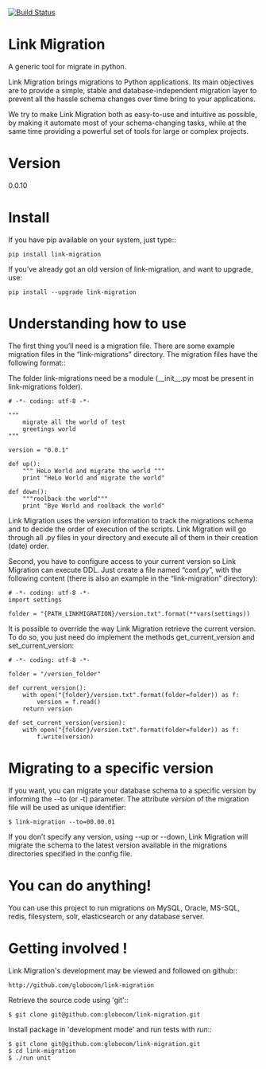[![Build Status](https://api.travis-ci.org/takamuffin/link-migration.png)](https://api.travis-ci.org/takamuffin/link-migration)

Link Migration
===========

A generic tool for migrate in python.

Link Migration brings migrations to Python applications. Its main objectives are to provide a simple, stable and database-independent migration layer to prevent all the hassle schema changes over time bring to your applications.

We try to make Link Migration both as easy-to-use and intuitive as possible, by making it automate most of your schema-changing tasks, while at the same time providing a powerful set of tools for large or complex projects.

Version
=======

0.0.10


Install
=======

If you have pip available on your system, just type::

    pip install link-migration

If you’ve already got an old version of link-migration, and want to upgrade, use:

    pip install --upgrade link-migration



Understanding how to use
========================

The first thing you’ll need is a migration file. There are some example 
migration files in the “link-migrations” directory. The migration files 
have the following format::

The folder link-migrations need be a module (\_\_init\_\_.py most be present in link-migrations folder).


    # -*- coding: utf-8 -*-

    """
        migrate all the world of test
        greetings world
    """

    version = "0.0.1"

    def up():
        """ HeLo World and migrate the world """
        print "HeLo World and migrate the world"

    def down():
        """roolback the world"""
        print "Bye World and roolback the world"


Link Migration uses the _version_ information to track the migrations schema and to 
decide the order of execution of the scripts. Link Migration will go through all .py 
files in your directory and execute all of them in their creation (date) order.

Second, you have to configure access to your current version so Link Migration can execute DDL. 
Just create a file named “conf.py”, with the following content 
(there is also an example in the “link-migration” directory):

    # -*- coding: utf-8 -*-
    import settings

    folder = "{PATH_LINKMIGRATION}/version.txt".format(**vars(settings))

It is possible to override the way Link Migration retrieve the current version. To do so,
you just need do implement the methods get_current_version and set_current_version:

    # -*- coding: utf-8 -*-

    folder = "/version_folder"

    def current_version():
        with open("{folder}/version.txt".format(folder=folder)) as f:
            version = f.read()
        return version

    def set_current_version(version):
        with open("{folder}/version.txt".format(folder=folder)) as f:
            f.write(version)



Migrating to a specific version
===============================

If you want, you can migrate your database schema to a specific version by 
informing the --to (or -t) parameter. The attribute _version_ of the migration
file will be used as unique identifier:

    $ link-migration --to=00.00.01

If you don’t specify any version, using --up or --down, Link Migration will migrate 
the schema to the latest version available in the migrations directories 
specified in the config file.



You can do anything!
====================

You can use this project to run migrations on MySQL, Oracle, MS-SQL, redis, filesystem, 
solr, elasticsearch or any database server.


Getting involved !
==================

Link Migration's development may be viewed and followed on github::

    http://github.com/globocom/link-migration

Retrieve the source code using 'git'::

    $ git clone git@github.com:globocom/link-migration.git


Install package in 'development mode' and run tests with _run_::

    $ git clone git@github.com:globocom/link-migration.git
    $ cd link-migration
    $ ./run unit



